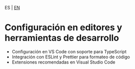 <!-- MULTILANGUAJE MENU START -->
ES | [EN](https://lckpig.gitbook.io/practical-dev-handbook/typescript/installation-configuration/editor-setup)
<!-- MULTILANGUAJE MENU END -->

# Configuración en editores y herramientas de desarrollo

- Configuración en VS Code con soporte para TypeScript
- Integración con ESLint y Prettier para formateo de código
- Extensiones recomendadas en Visual Studio Code 
